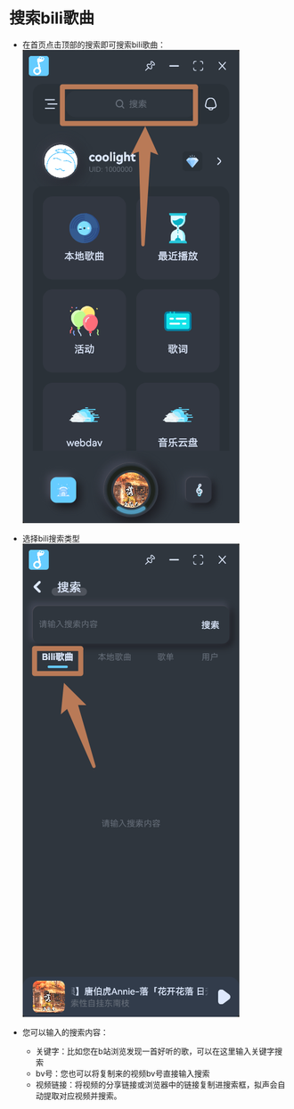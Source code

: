 # 搜索bili歌曲

- 在首页点击顶部的搜索即可搜索bili歌曲：
![alt text](image-3.png)

- 选择bili搜索类型
![alt text](image-4.png)

- 您可以输入的搜索内容：
  - 关键字：比如您在b站浏览发现一首好听的歌，可以在这里输入关键字搜索
  - bv号：您也可以将复制来的视频bv号直接输入搜索
  - 视频链接：将视频的分享链接或浏览器中的链接复制进搜索框，拟声会自动提取对应视频并搜索。